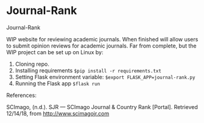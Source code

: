# Journal-Rank
Journal-Rank


WIP website for reviewing academic journals. When finished will allow users to submit opinion reviews for academic journals.
Far from complete, but the WIP project can be set up on Linux by:

1. Cloning repo.
2. Installing requirements `$pip install -r requirements.txt`
3. Setting Flask environment variable: `$export FLASK_APP=journal-rank.py`
4. Running the Flask app `$flask run`

References:

SCImago, (n.d.). SJR — SCImago Journal & Country Rank [Portal]. Retrieved 12/14/18, from http://www.scimagojr.com

